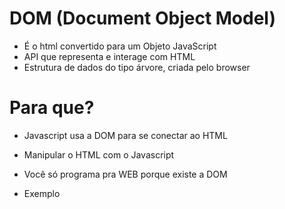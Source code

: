 # DOM (Document Object Model)

* É o html convertido para um Objeto JavaScript 
* API que representa e interage com HTML
* Estrutura de dados do tipo árvore, criada pelo browser

# Para que?
* Javascript usa a DOM para se conectar ao HTML
* Manipular o HTML com o Javascript
* Você só programa pra WEB porque existe a DOM

* Exemplo